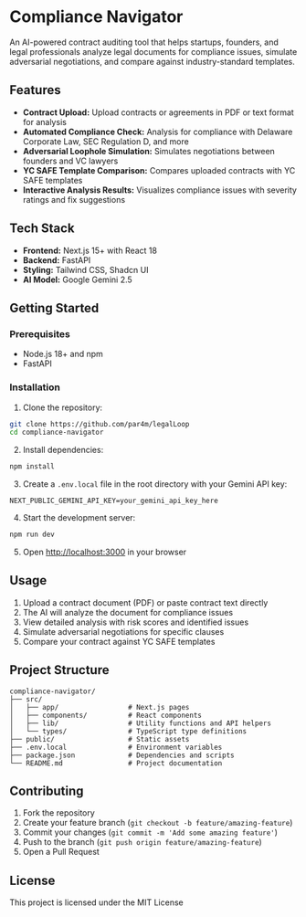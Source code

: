 # Compliance Navigator

An AI-powered contract auditing tool that helps startups, founders, and legal professionals analyze legal documents for compliance issues, simulate adversarial negotiations, and compare against industry-standard templates.

## Features

- **Contract Upload:** Upload contracts or agreements in PDF or text format for analysis
- **Automated Compliance Check:** Analysis for compliance with Delaware Corporate Law, SEC Regulation D, and more
- **Adversarial Loophole Simulation:** Simulates negotiations between founders and VC lawyers
- **YC SAFE Template Comparison:** Compares uploaded contracts with YC SAFE templates
- **Interactive Analysis Results:** Visualizes compliance issues with severity ratings and fix suggestions

## Tech Stack

- **Frontend:** Next.js 15+ with React 18
- **Backend:** FastAPI
- **Styling:** Tailwind CSS, Shadcn UI
- **AI Model:** Google Gemini 2.5


## Getting Started

### Prerequisites

- Node.js 18+ and npm
- FastAPI 

### Installation

1. Clone the repository:
```bash
git clone https://github.com/par4m/legalLoop
cd compliance-navigator
```

2. Install dependencies:
```bash
npm install
```

3. Create a `.env.local` file in the root directory with your Gemini API key:
```
NEXT_PUBLIC_GEMINI_API_KEY=your_gemini_api_key_here
```

4. Start the development server:
```bash
npm run dev
```

5. Open [http://localhost:3000](http://localhost:3000) in your browser

## Usage

1. Upload a contract document (PDF) or paste contract text directly
2. The AI will analyze the document for compliance issues
3. View detailed analysis with risk scores and identified issues
4. Simulate adversarial negotiations for specific clauses
5. Compare your contract against YC SAFE templates

## Project Structure

```
compliance-navigator/
├── src/
│   ├── app/                 # Next.js pages
│   ├── components/          # React components
│   ├── lib/                 # Utility functions and API helpers
│   └── types/               # TypeScript type definitions
├── public/                  # Static assets
├── .env.local               # Environment variables
├── package.json             # Dependencies and scripts
└── README.md                # Project documentation
```

## Contributing

1. Fork the repository
2. Create your feature branch (`git checkout -b feature/amazing-feature`)
3. Commit your changes (`git commit -m 'Add some amazing feature'`)
4. Push to the branch (`git push origin feature/amazing-feature`)
5. Open a Pull Request

## License

This project is licensed under the MIT License 
